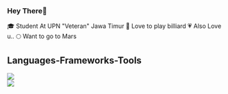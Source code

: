### Hey There👋

<!--
**adaamxrb/adaamxrb** is a ✨ _special_ ✨ repository because its `README.md` (this file) appears on your GitHub profile.

Here are some ideas to get you started:

- 🔭 I’m currently working on ...
- 🌱 I’m currently learning ...
- 👯 I’m looking to collaborate on ...
- 🤔 I’m looking for help with ...
- 💬 Ask me about ...
- 📫 How to reach me: ...
- 😄 Pronouns: ...
- ⚡ Fun fact: ...
-->
🎓 Student At UPN "Veteran" Jawa Timur
🎱 Love to play billiard
💗 Also Love u..
🌕 Want to go to Mars

## Languages-Frameworks-Tools
<div>
    <img src="https://skillicons.dev/icons?i=nodejs,github,python,javascript,typescript,mongodb,c,c++,java" /><br>
    <img src="https://skillicons.dev/icons?i=react,nextjs,bootstrap,mysql,html,css,vscode,bash,git" />
</div>
